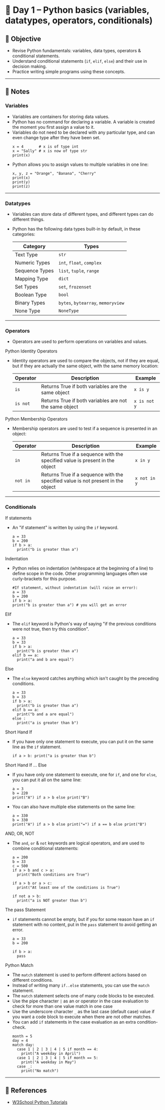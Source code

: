 # 📅 Day 1 – Python basics (variables, datatypes, operators, conditionals)

## 🎯 Objective
- Revise Python fundamentals: variables, data types, operators & conditional statements.  
- Understand conditional statements (`if`, `elif`, `else`) and their use in decision making.  
- Practice writing simple programs using these concepts.

---

## 📖 Notes
### Variables
- Variables are containers for storing data values.
- Python has no command for declaring a variable. A variable is created the moment you first assign a value to it.
- Variables do not need to be declared with any particular type, and can even change type after they have been set.
  ```
  x = 4       # x is of type int
  x = "Sally" # x is now of type str
  print(x)
  ```
- Python allows you to assign values to multiple variables in one line:
  ```
  x, y, z = "Orange", "Banana", "Cherry"
  print(x)
  print(y)
  print(z)
  ```

---
      
### Datatypes
- Variables can store data of different types, and different types can do different things.
- Python has the following data types built-in by default, in these categories:

  | Category       | Types                         |
  |----------------|-------------------------------|
  | Text Type      | `str`                           |
  | Numeric Types  | `int`, `float`, `complex`           |
  | Sequence Types | `list`, `tuple`, `range`            |
  | Mapping Type   | `dict`                          |
  | Set Types      | `set`, `frozenset`                |
  | Boolean Type   | `bool`                          |
  | Binary Types   | `bytes`, `bytearray`, `memoryview`  |
  | None Type      | `NoneType`                      |

---

### Operators
- Operators are used to perform operations on variables and values.

Python Identity Operators
- Identity operators are used to compare the objects, not if they are equal, but if they are actually the same object, with the same memory location:

  | Operator	 | Description	| Example	|
  |------------|--------------|---------|
  | `is` |	Returns True if both variables are the same object | `x is y`	|
  | `is not`	| Returns True if both variables are not the same object	| `x is not y` |

Python Membership Operators
- Membership operators are used to test if a sequence is presented in an object:

  | Operator	 | Description	| Example	|
  |------------|--------------|---------|
  | `in`  |	Returns True if a sequence with the specified value is present in the object |	`x in y`	|
  | `not in` |	Returns True if a sequence with the specified value is not present in the object	| `x not in y` |

---

### Conditionals
If statements
- An "if statement" is written by using the `if` keyword.
  ```
  a = 33
  b = 200
  if b > a:
    print("b is greater than a")
  ```

Indentation
- Python relies on indentation (whitespace at the beginning of a line) to define scope in the code. Other programming languages often use curly-brackets for this purpose.
  ```
  #If statement, without indentation (will raise an error):
  a = 33
  b = 200
  if b > a:
  print("b is greater than a") # you will get an error
  ```

Elif
- The `elif` keyword is Python's way of saying "if the previous conditions were not true, then try this condition".
  ```
  a = 33
  b = 33
  if b > a:
    print("b is greater than a")
  elif b == a:
    print("a and b are equal")
  ```

Else
- The `else` keyword catches anything which isn't caught by the preceding conditions.
  ```
  a = 33
  b = 33
  if b > a:
    print("b is greater than a")
  elif b == a:
    print("b and a are equal")
  else :
    print("a is greater than b")
  ```

Short Hand If
- If you have only one statement to execute, you can put it on the same line as the `if` statement.
  ```
  if a > b: print("a is greater than b")
  ```

Short Hand If ... Else
- If you have only one statement to execute, one for `if`, and one for `else`, you can put it all on the same line:
  ```
  a = 3
  b = 220
  print("A") if a > b else print("B")
  ```
- You can also have multiple else statements on the same line:
  ```
  a = 330
  b = 330
  print("A") if a > b else print("=") if a == b else print("B")
  ```

AND, OR, NOT
- The `and`, `or` & `not` keywords are logical operators, and are used to combine conditional statements:
  ```
  a = 200
  b = 33
  c = 500
  if a > b and c > a:
    print("Both conditions are True")
  
  if a > b or a > c:
    print("At least one of the conditions is True")
  
  if not a > b:
    print("a is NOT greater than b")
  ```

The pass Statement
- `if` statements cannot be empty, but if you for some reason have an `if` statement with no content, put in the `pass` statement to avoid getting an error.
  ```
  a = 33
  b = 200
  
  if b > a:
    pass
  ```


Python Match
- The `match` statement is used to perform different actions based on different conditions.
- Instead of writing many `if..else` statements, you can use the `match` statement.
- The `match` statement selects one of many code blocks to be executed.
- Use the pipe character `|` as an or operator in the case evaluation to check for more than one value match in one case
- Use the underscore character `_` as the last case (default case) value if you want a code block to execute when there are not other matches.
- You can add `if` statements in the case evaluation as an extra condition-check.
  ```
  month = 5
  day = 4
  match day:
    case 1 | 2 | 3 | 4 | 5 if month == 4:
      print("A weekday in April")
    case 1 | 2 | 3 | 4 | 5 if month == 5:
      print("A weekday in May")
    case _:
      print("No match")
  ```

---

## 🔗 References
- [W3School Python Tutorials](https://www.w3schools.com/python/default.asp)
